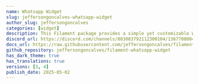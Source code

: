 ```yaml
---
name: Whatsapp Widget
slug: jeffersongoncalves-whatsapp-widget
author_slug: jeffersongoncalves
categories: [widget]
description: This Filament package provides a simple yet customizable WhatsApp widget for your website.
discord_url: https://discord.com/channels/883083792112300104/1367708004266410054
docs_url: https://raw.githubusercontent.com/jeffersongoncalves/filament-whatsapp-widget/1.x/README.md
github_repository: jeffersongoncalves/filament-whatsapp-widget
has_dark_theme: true
has_translations: true
versions: [3, 4]
publish_date: 2025-05-02
---
```

